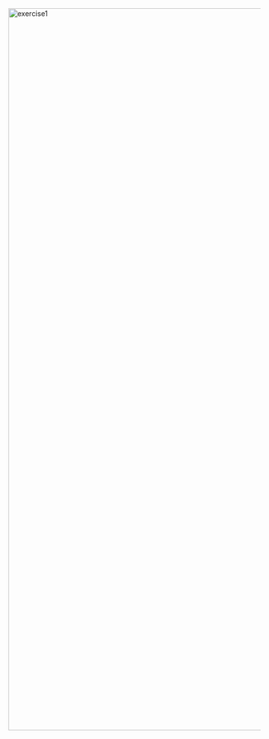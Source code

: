 <img width="1440" alt="exercise1" src="https://user-images.githubusercontent.com/89514322/153503810-a1dce787-0fb7-4dcb-bfb3-2cde333772e2.png">
